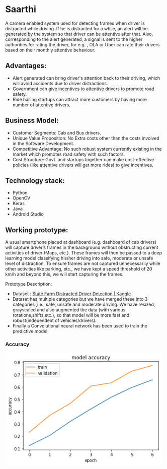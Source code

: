 # Saarthi
A camera enabled system used for detecting frames when driver is distracted while driving. If he is distracted for a while, an alert will be generated by the system so that driver can be attentive after that. Also, corresponding to the alert generated, a signal is sent to the higher authorities for rating the driver, for e.g. , OLA or Uber can rate their drivers based on their monthly attentive behaviour.

## Advantages:
* Alert generated can bring driver's attention back to their driving, which will avoid accidents due to driver distractions.
* Government can give incentives to attentive drivers to promote road safety.
* Ride hailing startups can attract more customers by having more number of attentive drivers.

## Business Model:
* Customer Segments: Cab and Bus drivers.
* Unique Value Proposition: No Extra costs other than the costs involved in the Software Development.
* Competitive Advantage: No such robust system currently existing in the market which promotes road safety with such factors.
* Cost Structure: Govt. and startups together can make cost-effective policies (like attentive drivers will get more rides) to give incentives.

## Technology stack:
* Python
* OpenCV
* Keras
* Java
* Android Studio

## Working prototype:
A usual smartphone placed at dashboard (e.g. dashboard of cab drivers) will capture driver’s frames in the background without obstructing current activities of driver (Maps, etc.). These frames will then be passed to a deep learning model classifying his/her driving into safe, moderate or unsafe level of distraction. To ensure frames are not captured unnecessarily while other activities like parking, etc., we have kept a speed threshold of 20 km/h and beyond this, we will start capturing the frames.

Prototype Description:
* Dataset : [State Farm Distracted Driver Detection | Kaggle](https://www.kaggle.com/c/state-farm-distracted-driver-detection)
* Dataset has multiple categories but we have merged these into 3 categories ,i.e., safe, unsafe and moderate driving. We have resized, grayscaled and also augmented the data (with various rotations,shifts,etc.), so that model will be more fast and  robust(independent of vehicles/drivers). 
* Finally a Convolutional neural network has been used to train the predictive model.

### Accuracy
 <p align="left">
    <img src="pics/accuracy.png" alt="accuracy graphs" width="500"/> 
</p>
